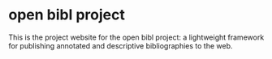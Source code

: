 # open bibl project

This is the project website for the open bibl project: a lightweight framework for publishing annotated and descriptive bibliographies to the web.

